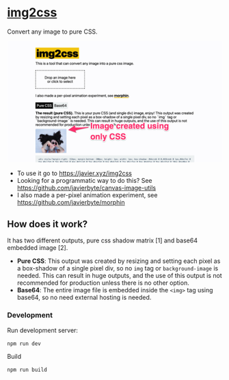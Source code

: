 # [img2css](https://javier.xyz/img2css/)

Convert any image to pure CSS.

[![img2css](public/img2css.jpg)](https://javier.xyz/img2css/)

- To use it go to https://javier.xyz/img2css
- Looking for a programmatic way to do this? See https://github.com/javierbyte/canvas-image-utils
- I also made a per-pixel animation experiment, see https://github.com/javierbyte/morphin

## How does it work?

It has two different outputs, pure css shadow matrix [1] and base64 embedded image [2].

- **Pure CSS**: This output was created by resizing and setting each pixel as a box-shadow of a single pixel div, so no `img` tag or `background-image` is needed. This can result in huge outputs, and the use of this output is not recommended for production unless there is no other option.
- **Base64**: The entire image file is embedded inside the `<img>` tag using base64, so no need external hosting is needed.

### Development

Run development server:

```
npm run dev
```

Build

```
npm run build
```
